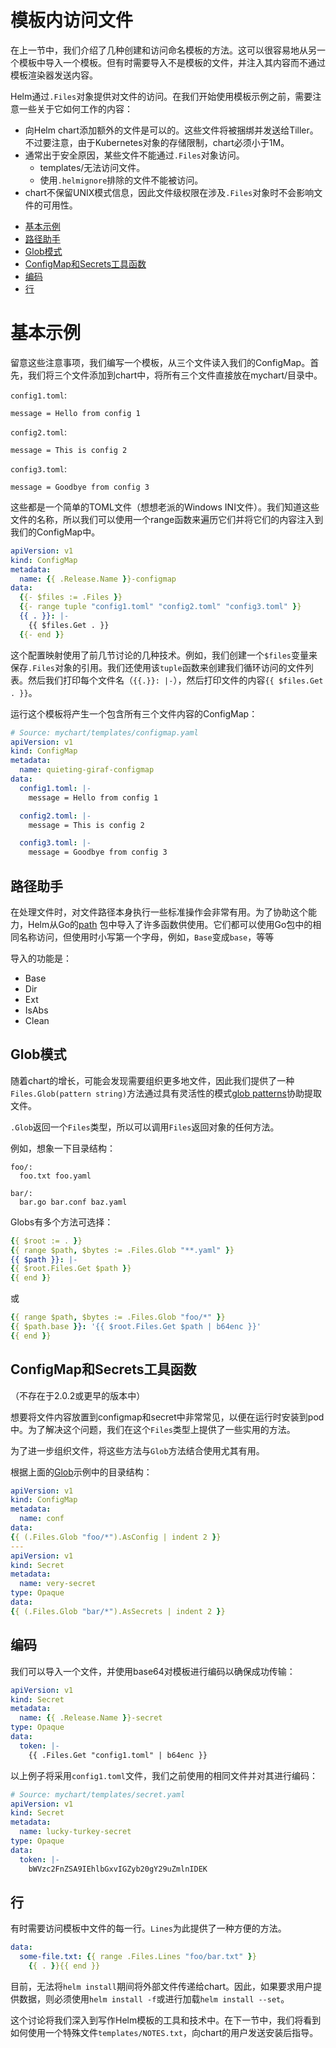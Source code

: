 # 模板内访问文件

在上一节中，我们介绍了几种创建和访问命名模板的方法。这可以很容易地从另一个模板中导入一个模板。但有时需要导入不是模板的文件，并注入其内容而不通过模板渲染器发送内容。

Helm通过`.Files`对象提供对文件的访问。在我们开始使用模板示例之前，需要注意一些关于它如何工作的内容：

- 向Helm chart添加额外的文件是可以的。这些文件将被捆绑并发送给Tiller。不过要注意，由于Kubernetes对象的存储限制，chart必须小于1M。
- 通常出于安全原因，某些文件不能通过`.Files`对象访问。
    - templates/无法访问文件。
    - 使用`.helmignore`排除的文件不能被访问。
- chart不保留UNIX模式信息，因此文件级权限在涉及`.Files`对象时不会影响文件的可用性。

<!-- (see https://github.com/jonschlinkert/markdown-toc) -->

<!-- toc -->

- [基本示例](#基本示例)
- [路径助手](#路径助手)
- [Glob模式](#Glob模式)
- [ConfigMap和Secrets工具函数](#ConfigMap和Secrets工具函数)
- [编码](#编码)
- [行](#行)

# 基本示例

留意这些注意事项，我们编写一个模板，从三个文件读入我们的ConfigMap。首先，我们将三个文件添加到chart中，将所有三个文件直接放在mychart/目录中。

`config1.toml`:

```
message = Hello from config 1
```

`config2.toml`:

```
message = This is config 2
```

`config3.toml`:

```
message = Goodbye from config 3
```

这些都是一个简单的TOML文件（想想老派的Windows INI文件）。我们知道这些文件的名称，所以我们可以使用一个range函数来遍历它们并将它们的内容注入到我们的ConfigMap中。

```yaml
apiVersion: v1
kind: ConfigMap
metadata:
  name: {{ .Release.Name }}-configmap
data:
  {{- $files := .Files }}
  {{- range tuple "config1.toml" "config2.toml" "config3.toml" }}
  {{ . }}: |-
    {{ $files.Get . }}
  {{- end }}
```

这个配置映射使用了前几节讨论的几种技术。例如，我们创建一个`$files`变量来保存`.Files`对象的引用。我们还使用该`tuple`函数来创建我们循环访问的文件列表。然后我们打印每个文件名（`{{.}}: |-`），然后打印文件的内容`{{ $files.Get . }}`。

运行这个模板将产生一个包含所有三个文件内容的ConfigMap：

```yaml
# Source: mychart/templates/configmap.yaml
apiVersion: v1
kind: ConfigMap
metadata:
  name: quieting-giraf-configmap
data:
  config1.toml: |-
    message = Hello from config 1

  config2.toml: |-
    message = This is config 2

  config3.toml: |-
    message = Goodbye from config 3
```

## 路径助手

在处理文件时，对文件路径本身执行一些标准操作会非常有用。为了协助这个能力，Helm从Go的[path](https://golang.org/pkg/path/) 包中导入了许多函数供使用。它们都可以使用Go包中的相同名称访问，但使用时小写第一个字母，例如，`Base`变成`base`，等等

导入的功能是：

- Base
- Dir
- Ext
- IsAbs
- Clean

## Glob模式

随着chart的增长，可能会发现需要组织更多地文件，因此我们提供了一种`Files.Glob(pattern string)`方法通过具有灵活性的模式[glob patterns](https://godoc.org/github.com/gobwas/glob)协助提取文件。

`.Glob`返回一个`Files`类型，所以可以调用`Files`返回对象的任何方法。

例如，想象一下目录结构：


```
foo/:
  foo.txt foo.yaml

bar/:
  bar.go bar.conf baz.yaml
```

Globs有多个方法可选择：

```yaml
{{ $root := . }}
{{ range $path, $bytes := .Files.Glob "**.yaml" }}
{{ $path }}: |-
{{ $root.Files.Get $path }}
{{ end }}
```

或

```yaml
{{ range $path, $bytes := .Files.Glob "foo/*" }}
{{ $path.base }}: '{{ $root.Files.Get $path | b64enc }}'
{{ end }}
```

## ConfigMap和Secrets工具函数

（不存在于2.0.2或更早的版本中）

想要将文件内容放置到configmap和secret中非常常见，以便在运行时安装到pod中。为了解决这个问题，我们在这个`Files`类型上提供了一些实用的方法。

为了进一步组织文件，将这些方法与`Glob`方法结合使用尤其有用。

根据上面的[Glob](#Glob模式)示例中的目录结构：

```yaml
apiVersion: v1
kind: ConfigMap
metadata:
  name: conf
data:
{{ (.Files.Glob "foo/*").AsConfig | indent 2 }}
---
apiVersion: v1
kind: Secret
metadata:
  name: very-secret
type: Opaque
data:
{{ (.Files.Glob "bar/*").AsSecrets | indent 2 }}
```

## 编码

我们可以导入一个文件，并使用base64对模板进行编码以确保成功传输：


```yaml
apiVersion: v1
kind: Secret
metadata:
  name: {{ .Release.Name }}-secret
type: Opaque
data:
  token: |-
    {{ .Files.Get "config1.toml" | b64enc }}
```

以上例子将采用`config1.toml`文件，我们之前使用的相同文件并对其进行编码：

```yaml
# Source: mychart/templates/secret.yaml
apiVersion: v1
kind: Secret
metadata:
  name: lucky-turkey-secret
type: Opaque
data:
  token: |-
    bWVzc2FnZSA9IEhlbGxvIGZyb20gY29uZmlnIDEK
```

## 行

有时需要访问模板中文件的每一行。`Lines`为此提供了一种方便的方法。

```yaml
data:
  some-file.txt: {{ range .Files.Lines "foo/bar.txt" }}
    {{ . }}{{ end }}
```

目前，无法将`helm install`期间将外部文件传递给chart。因此，如果要求用户提供数据，则必须使用`helm install -f`或进行加载`helm install --set`。

这个讨论将我们深入到写作Helm模板的工具和技术中。在下一节中，我们将看到如何使用一个特殊文件`templates/NOTES.txt`，向chart的用户发送安装后指导。
